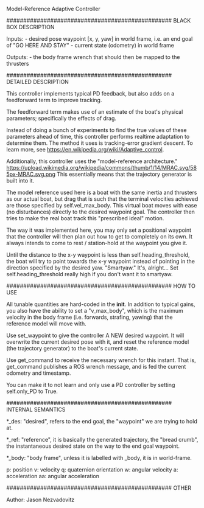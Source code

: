 Model-Reference Adaptive Controller

################################################# BLACK BOX DESCRIPTION

Inputs:
    - desired pose waypoint [x, y, yaw] in world frame,
      i.e. an end goal of "GO HERE AND STAY"
    - current state (odometry) in world frame

Outputs:
    - the body frame wrench that should then be mapped to the thrusters

################################################# DETAILED DESCRIPTION

This controller implements typical PD feedback, but also adds on
a feedforward term to improve tracking.

The feedforward term makes use of an estimate of the boat's physical
parameters; specifically the effects of drag.

Instead of doing a bunch of experiments to find the true values of
these parameters ahead of time, this controller performs realtime
adaptation to determine them. The method it uses is tracking-error
gradient descent. To learn more, see <https://en.wikipedia.org/wiki/Adaptive_control>.

Additionally, this controller uses the "model-reference architecture."
<https://upload.wikimedia.org/wikipedia/commons/thumb/1/14/MRAC.svg/585px-MRAC.svg.png>
This essentially means that the trajectory generator is built into it.

The model reference used here is a boat with the same inertia and thrusters
as our actual boat, but drag that is such that the terminal velocities
achieved are those specified by self.vel_max_body. This virtual boat
moves with ease (no disturbances) directly to the desired waypoint goal. The
controller then tries to make the real boat track this "prescribed ideal" motion.

The way it was implemented here, you may only set a positional waypoint that
the controller will then plan out how to get to completely on its own. It always
intends to come to rest / station-hold at the waypoint you give it.

Until the distance to the x-y waypoint is less than self.heading_threshold,
the boat will try to point towards the x-y waypoint instead of pointing
in the direction specified by the desired yaw. "Smartyaw." It's, alright...
Set self.heading_threshold really high if you don't want it to smartyaw.

################################################# HOW TO USE

All tunable quantities are hard-coded in the __init__.
In addition to typical gains, you also have the ability to set a
"v_max_body", which is the maximum velocity in the body frame (i.e.
forwards, strafing, yawing) that the reference model will move with.

Use set_waypoint to give the controller A NEW desired waypoint. It
will overwrite the current desired pose with it, and reset the reference
model (the trajectory generator) to the boat's current state.

Use get_command to receive the necessary wrench for this instant.
That is, get_command publishes a ROS wrench message, and is fed
the current odometry and timestamp.

You can make it to not learn and only use a PD controller by setting
self.only_PD to True.

################################################# INTERNAL SEMANTICS

*_des: "desired", refers to the end goal, the "waypoint" we are trying to hold at.

*_ref: "reference", it is basically the generated trajectory, the "bread crumb",
       the instantaneous desired state on the way to the end goal waypoint.

*_body: "body frame", unless it is labelled with _body, it is in world-frame.

p: position
v: velocity
q: quaternion orientation
w: angular velocity
a: acceleration
aa: angular acceleration

################################################# OTHER

Author: Jason Nezvadovitz
